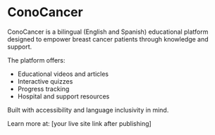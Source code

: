 # ConoCancer

ConoCancer is a bilingual (English and Spanish) educational platform designed to empower breast cancer patients through knowledge and support. 

The platform offers:
- Educational videos and articles
- Interactive quizzes
- Progress tracking
- Hospital and support resources

Built with accessibility and language inclusivity in mind.

Learn more at: [your live site link after publishing]
